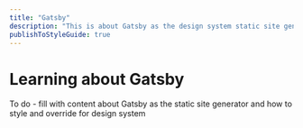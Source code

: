 ```yaml
---
title: "Gatsby"
description: "This is about Gatsby as the design system static site generator."
publishToStyleGuide: true
---
```


# Learning about Gatsby

To do - fill with content about Gatsby as the static site generator and how to style and override for design system

